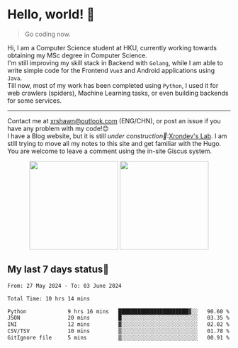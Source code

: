 # Hello, world! 🥰
> Go coding now.
  
Hi, I am a Computer Science student at HKU, currently working towards obtaining my MSc degree in Computer Science.  
I'm still improving my skill stack in Backend with `Golang`, while I am able to write simple code for the Frontend `Vue3` and Android applications using `Java`.  
Till now, most of my work has been completed using `Python`, I used it for web crawlers (spiders), Machine Learning tasks, or even building backends for some services.

-------
Contact me at xrshawn@outlook.com (ENG/CHN), or post an issue if you have any problem with my code!😊  
I have a Blog website, but it is still *under construction🚧*:[Xrondev's Lab](http://lab.xrondev.top/). I am still trying to move all my notes to this site and get familiar with the Hugo. You are welcome to leave a comment using the in-site Giscus system.  


<div align="center">
<div><img src="https://github-readme-stats.vercel.app/api?username=Xrondev&count_private=true" height="200px"/> <img src="https://github-readme-stats.vercel.app/api/top-langs/?username=Xrondev" height="200px"/></div>
</div>
<div align="center"></div>  

## My last 7 days status🧐

<!--START_SECTION:waka-->

```txt
From: 27 May 2024 - To: 03 June 2024

Total Time: 10 hrs 14 mins

Python             9 hrs 16 mins   ██████████████████████▓░░   90.60 %
JSON               20 mins         █░░░░░░░░░░░░░░░░░░░░░░░░   03.35 %
INI                12 mins         ▓░░░░░░░░░░░░░░░░░░░░░░░░   02.02 %
CSV/TSV            10 mins         ▒░░░░░░░░░░░░░░░░░░░░░░░░   01.78 %
GitIgnore file     5 mins          ▒░░░░░░░░░░░░░░░░░░░░░░░░   00.91 %
```

<!--END_SECTION:waka-->
